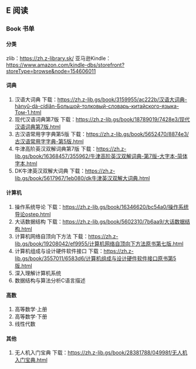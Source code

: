 ## E 阅读
### Book 书单
#### 分类
zlib：https://zh.z-library.sk/
亚马逊Kindle：https://www.amazon.com/kindle-dbs/storefront?storeType=browse&node=154606011
#### 词典
1. 汉语大词典
下载：https://zh.z-lib.gs/book/3159955/ac222b/汉语大词典-hànyǔ-dà-cídiǎn-Большой-толковый-словарь-китайского-языка-Том-1.html
2. 现代汉语词典第7版
下载：https://zh.z-lib.gs/book/18789019/7428e3/现代汉语词典第7版.html
3. 古汉语常用字字典第5版
下载：https://zh.z-lib.gs/book/5652470/8874e3/古汉语常用字字典-第5版.html
4. 牛津高阶英汉双解词典第7版
下载：https://zh.z-lib.gs/book/16368457/355962/牛津高阶英汉双解词典-第7版-大字本-简体字本.html
5. DK牛津英汉双解大词典
下载：https://zh.z-lib.gs/book/5617967/1eb080/dk牛津英汉双解大词典.html
#### 计算机
1. 操作系统导论
下载：https://zh.z-lib.gs/book/16346620/bc54a0/操作系统导论ostep.html
2. 大话数据结构
下载：https://zh.z-lib.gs/book/5602310/7b6aa9/大话数据结构.html
3. 计算机网络自顶向下方法
下载：https://zh.z-lib.gs/book/19208042/ef9955/计算机网络自顶向下方法原书第七版.html
4. 计算机组成与设计硬件软件接口
下载：https://zh.z-lib.gs/book/3557011/6583d6/计算机组成与设计硬件软件接口原书第5版.html
5. 深入理解计算机系统
6. 数据结构与算法分析C语言描述
#### 高数
1. 高等数学·上册
2. 高等数学·下册
3. 线性代数
#### 其他
1. 无人机入门宝典
下载：https://zh.z-lib.gs/book/28381788/04998f/无人机入门宝典.html
